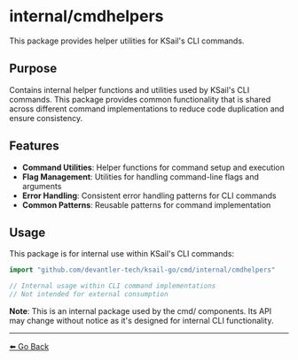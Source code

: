 # internal/cmdhelpers

This package provides helper utilities for KSail's CLI commands.

## Purpose

Contains internal helper functions and utilities used by KSail's CLI commands. This package provides common functionality that is shared across different command implementations to reduce code duplication and ensure consistency.

## Features

- **Command Utilities**: Helper functions for command setup and execution
- **Flag Management**: Utilities for handling command-line flags and arguments
- **Error Handling**: Consistent error handling patterns for CLI commands
- **Common Patterns**: Reusable patterns for command implementation

## Usage

This package is for internal use within KSail's CLI commands:

```go
import "github.com/devantler-tech/ksail-go/cmd/internal/cmdhelpers"

// Internal usage within CLI command implementations
// Not intended for external consumption
```

**Note**: This is an internal package used by the cmd/ components. Its API may change without notice as it's designed for internal CLI functionality.

---

[⬅️ Go Back](../README.md)